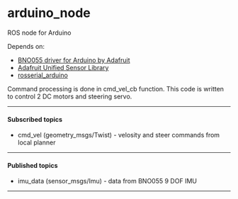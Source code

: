 # arduino_node

ROS node for Arduino

Depends on:
* [BNO055 driver for Arduino by Adafruit](https://github.com/adafruit/Adafruit_BNO055)
* [Adafruit Unified Sensor Library](https://github.com/adafruit/Adafruit_Sensor)
* [rosserial_arduino](http://wiki.ros.org/rosserial_arduino)

Command processing is done in cmd_vel_cb function. This code is written to control 2 DC motors and steering servo.

------
#### Subscribed topics

* cmd_vel (geometry_msgs/Twist) - velosity and steer commands from local planner

------
#### Published topics

* imu_data (sensor_msgs/Imu) - data from BNO055 9 DOF IMU

------
